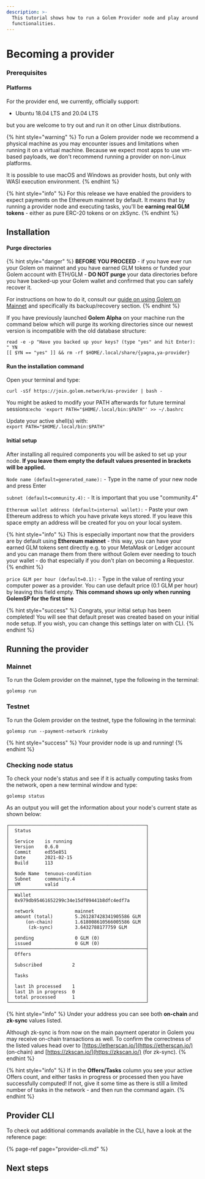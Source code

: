 ```yaml
---
description: >-
  This tutorial shows how to run a Golem Provider node and play around with its
  functionalities.
---
```


# Becoming a provider

### Prerequisites

#### Platforms

For the provider end, we currently, officially support:

* Ubuntu 18.04 LTS and 20.04 LTS

but you are welcome to try out and run it on other Linux distributions. 

{% hint style="warning" %}
To run a Golem provider node we recommend a physical machine as you may encounter issues and limitations when running it on a virtual machine. Because we expect most apps to use vm-based payloads, we don't recommend running a provider on non-Linux platforms. 

It is possible to use macOS and Windows as provider hosts, but only with WASI execution environment.
{% endhint %}



{% hint style="info" %}
For this release we have enabled the providers to expect payments on the Ethereum mainnet by default. It means that by running a provider node and executing tasks, you'll be **earning real GLM tokens** - either as pure ERC-20 tokens or on zkSync.
{% endhint %}

## Installation

#### Purge directories

{% hint style="danger" %}
**BEFORE YOU PROCEED** - if you have ever run your Golem on mainnet and you have earned GLM tokens or funded your Golem account with ETH/GLM - **DO NOT purge** your data directories before you have backed-up your Golem wallet and confirmed that you can safely recover it.

For instructions on how to do it, consult our [guide on using Golem on Mainnet](../payments/using-golem-on-mainnet.md#backing-up-your-golem-wallet) and specifically its backup/recovery section.
{% endhint %}

If you have previously launched **Golem Alpha** on your machine run the command below which will purge its working directories since our newest version is incompatible with the old database structure:

```text
read -e -p "Have you backed up your keys? (type "yes" and hit Enter): " YN
[[ $YN == "yes" ]] && rm -rf $HOME/.local/share/{yagna,ya-provider}
```

#### Run the installation command

Open your terminal and type:

```text
curl -sSf https://join.golem.network/as-provider | bash -
```

You might be asked to modify your PATH afterwards for future terminal sessions:`echo 'export PATH="$HOME/.local/bin:$PATH"' >> ~/.bashrc`

Update your active shell\(s\) with:  
`export PATH="$HOME/.local/bin:$PATH"`

#### Initial setup

After installing all required components you will be asked to set up your node. **If you leave them empty the default values presented in brackets will be applied.**

`Node name (default=generated_name):` - Type in the name of your new node and press Enter

`subnet (default=community.4):` - It is important that you use "community.4"

`Ethereum wallet address (default=internal wallet):` - Paste your own Ethereum address to which you have private keys stored. If you leave this space empty an address will be created for you on your local system.

{% hint style="info" %}
This is especially important now that the providers are by default using **Ethereum mainnet** - this way, you can have your earned GLM tokens sent directly e.g. to your MetaMask or Ledger account and you can manage them from there without Golem ever needing to touch your wallet - do that especially if you don't plan on becoming a Requestor.
{% endhint %}

`price GLM per hour (default=0.1):` - Type in the value of renting your computer power as a provider. You can use default price \(0.1 GLM per hour\) by leaving this field empty. **This command shows up only when running GolemSP for the first time**

{% hint style="success" %}
Congrats, your initial setup has been completed! You will see that default preset was created based on your initial node setup. If you wish, you can change this settings later on with CLI.
{% endhint %}

## Running the provider

### Mainnet

To run the Golem provider on the mainnet, type the following in the terminal:

```text
golemsp run
```

### Testnet

To run the Golem provider on the testnet, type the following in the terminal:

```text
golemsp run --payment-network rinkeby
```

{% hint style="success" %}
Your provider node is up and running!
{% endhint %}

### Checking node status

To check your node's status and see if it is actually computing tasks from the network, open a new terminal window and type:

```text
golemsp status
```

As an output you will get the information about your node's current state as shown below:

```text
┌──────────────────────────────────────────────────┐
│  Status                                          │
│                                                  │
│  Service    is running                           │
│  Version    0.6.0                                │
│  Commit     ed55e851                             │
│  Date       2021-02-15                           │
│  Build      113                                  │
│                                                  │
│  Node Name  tenuous-condition                    │
│  Subnet     community.4                          │
│  VM         valid                                │
├──────────────────────────────────────────────────┤
│  Wallet                                          │
│  0x979db95461652299c34e15df09441b8dfc4edf7a      │
│                                                  │
│  network               mainnet                   │
│  amount (total)        5.261287428341905586 GLM  │
│      (on-chain)        1.618008610566005586 GLM  │
│       (zk-sync)        3.6432788177759 GLM       │
│                                                  │
│  pending               0 GLM (0)                 │
│  issued                0 GLM (0)                 │
├──────────────────────────────────────────────────┤
│  Offers                                          │
│                                                  │
│  Subscribed           2                          │
│                                                  │
│  Tasks                                           │
│                                                  │
│  last 1h processed    1                          │
│  last 1h in progress  0                          │
│  total processed      1                          │
└──────────────────────────────────────────────────┘
```

{% hint style="info" %}
Under your address you can see both **on-chain** and **zk-sync** values listed.

Although zk-sync is from now on the main payment operator in Golem you may receive on-chain transactions as well. To confirm the correctness of the listed values head over to [https://etherscan.io/](https://etherscan.io/) \(on-chain\) and [https://zkscan.io/](https://zkscan.io/) \(for zk-sync\).
{% endhint %}

{% hint style="info" %}
If in the **Offers/Tasks** column you see your active Offers count, and either tasks in progress or processed then you have successfully computed! If not, give it some time as there is still a limited number of tasks in the network - and then run the command again.
{% endhint %}

## Provider CLI

To check out additional commands available in the CLI, have a look at the reference page:

{% page-ref page="provider-cli.md" %}

## Next steps

